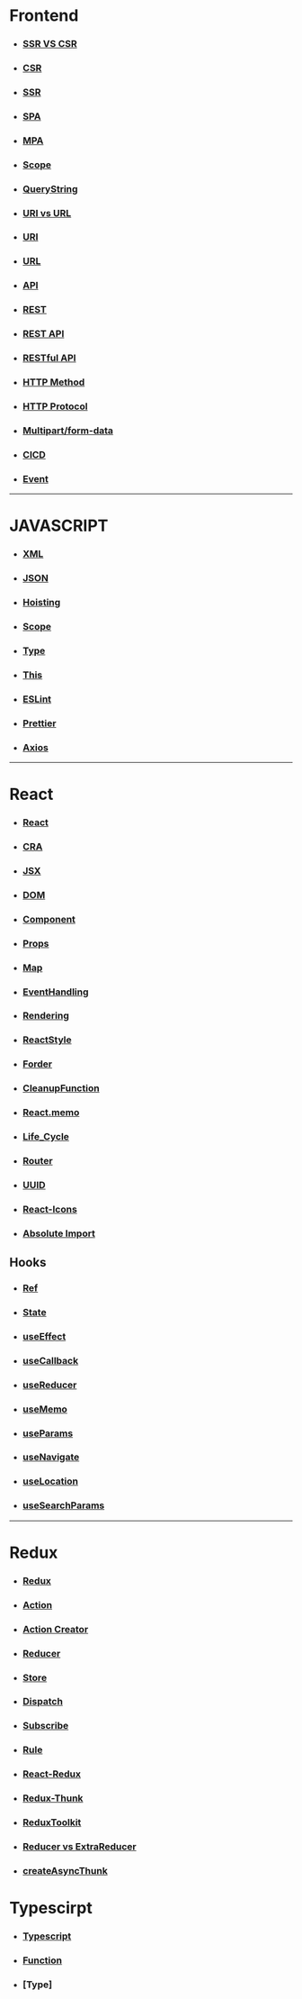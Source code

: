 # Frontend

- ### [SSR VS CSR](/Frontend/SSR%20vs%20CSR.md)
- ### [CSR](/Frontend/CSR.md)
- ### [SSR](/Frontend/SSR.md)
- ### [SPA](/Frontend/SPA.md)
- ### [MPA](/Frontend/SPA.md)
- ### [Scope](/Frontend/Scope.md)
- ### [QueryString](/Frontend/queryString.md)
- ### [URI vs URL](/Frontend/URI%20vs%20URL.md)
- ### [URI](/Frontend/URI.md)
- ### [URL](/Frontend/URL.md)
- ### [API](/Frontend/API.md)
- ### [REST](/Frontend/REST.md)
- ### [REST API](/Frontend/REST%20API.md)
- ### [RESTful API](/Frontend/RESTful.md)
- ### [HTTP Method](/Frontend/HTTP%20Method.md)
- ### [HTTP Protocol](/Frontend/HTTP%20Protocol.md)
- ### [Multipart/form-data](/Frontend/Multipart.md)
- ### [CICD](/Frontend/CICD.md)
- ### [Event](/Frontend/Event.md)

---

# JAVASCRIPT

- ### [XML](/JAVASCRIPT/XML.md)
- ### [JSON](/JAVASCRIPT/JSON.md)
- ### [Hoisting](/JAVASCRIPT/Hoisting.md)
- ### [Scope](/JAVASCRIPT/Scope.md)
- ### [Type](/JAVASCRIPT/Type.md)
- ### [This](/JAVASCRIPT/This.md)
- ### [ESLint](/JAVASCRIPT/ESLint.md)
- ### [Prettier](/JAVASCRIPT/Prettier.md)
- ### [Axios](/JAVASCRIPT/Axios.md)

---

# React

- ### [React](/React/React.md)
- ### [CRA](/React/CRA.md)
- ### [JSX](/React//JSX.md)
- ### [DOM](/React/DOM.md)
- ### [Component](/React/Component.md)
- ### [Props](/React/Props.md)
- ### [Map](/React/Map.md)
- ### [EventHandling](/React/Event.md)
- ### [Rendering](/React/Rendering.md)
- ### [ReactStyle](/React/Style.md)
- ### [Forder](/React/Forder.md)
- ### [CleanupFunction](/React//CleanupFunction.md)
- ### [React.memo](/React/React.memo.md)
- ### [Life_Cycle](/React/Lifecycle.md)
- ### [Router](/React/Router.md)
- ### [UUID](/React/UUID.md)
- ### [React-Icons](/React/etc/ReactIcons.md)
- ### [Absolute Import](/React/etc/Absolute%20Import.md)

## Hooks

- ### [Ref](/React/Hooks/Ref.md)
- ### [State](/React/Hooks/State.md)
- ### [useEffect](/React/Hooks/useEffect.md)
- ### [useCallback](/React/Hooks/useCallback.md)
- ### [useReducer](/React/Hooks/useReducer.md)
- ### [useMemo](/React/Hooks/useMemo.md)
- ### [useParams](/React/Hooks/useParams.md)
- ### [useNavigate](/React/Hooks/useNavigate.md)
- ### [useLocation](/React/Hooks/useLocation.md)
- ### [useSearchParams](/React/Hooks/useSearchParams.md)

---

# Redux

- ### [Redux](/Redux/Redux.md)
- ### [Action](/Redux/Action.md)
- ### [Action Creator](/Redux/Action%20Creator.md)
- ### [Reducer](/Redux/Reducer.md)
- ### [Store](/Redux/Store.md)
- ### [Dispatch](/Redux/Dispatch.md)
- ### [Subscribe](/Redux/Subscribe.md)
- ### [Rule](/Redux/Rule.md)
- ### [React-Redux](/Redux/React-Redux.md)
- ### [Redux-Thunk](/Redux/Redux-thunk.md)
- ### [ReduxToolkit](/Redux/ReduxToolkit.md)
- ### [Reducer vs ExtraReducer](/Redux/Reducer%20vs%20ExtraReducer.md)
- ### [createAsyncThunk](/Redux/createAsyncThunk.md)

# Typescirpt

- ### [Typescript](/Typescript/typescript.md)
- ### [Function](/Typescript/function.md)
- ### [Type]
